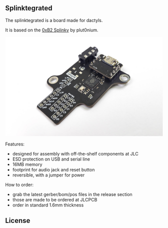 ## Splinktegrated

The splinktegrated is a board made for dactyls.

It is based on the [0xB2 Splinky](https://github.com/plut0nium/0xB2) by plut0nium.

![](pics/1.jpg)

Features:

- designed for assembly with off-the-shelf components at JLC
- ESD protection on USB and serial line
- 16MB memory
- footprint for audio jack and reset button
- reversible, with a jumper for power

How to order:

- grab the latest gerber/bom/pos files in the release section
- those are made to be ordered at JLCPCB
- order in standard 1.6mm thickness  

## License